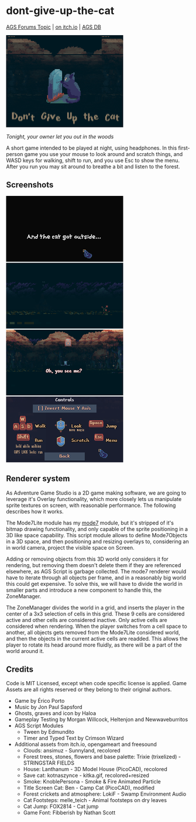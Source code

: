 # dont-give-up-the-cat

[AGS Forums Topic](https://www.adventuregamestudio.co.uk/forums/index.php?topic=60424.0) | [on itch.io](https://eri0o.itch.io/dont-give-up-the-cat) | [AGS DB](https://www.adventuregamestudio.co.uk/site/games/game/2643-don-t-give-up-the-cat/)

<img src="images/dgutc_cover.gif" width="320">

*Tonight, your owner let you out in the woods*

A short game intended to be played at night, using headphones. In this first-person game you use your mouse to look around and scratch things, and WASD keys for walking, shift to run, and you use Esc to show the menu. After you run you may sit around to breathe a bit and listen to the forest. 

## Screenshots

<img src="images/screenshot_00.png" width="320"> <img src="images/screenshot_01.png" width="320">
<img src="images/screenshot_02.png" width="320"> <img src="images/controls.png" width="320">

## Renderer system

As Adventure Game Studio is a 2D game making software, we are going to leverage it's Overlay functionality, which more closely lets us manipulate sprite textures on screen, with reasonable performance. The following describes how it works.

The Mode7Lite module has my [mode7](https://github.com/ericoporto/mode7) module, but it's stripped of it's bitmap drawing functionality, and only capable of the sprite positioning in a 3D like space capability. This script module allows to define Mode7Objects in a 3D space, and then positioning and resizing overlays to, considering an in world camera, project the visible space on Screen.

Adding or removing objects from this 3D world only considers it for rendering, but removing them doesn't delete them if they are referenced elsewhere, as AGS Script is garbage collected. The mode7 renderer would have to iterate through all objects per frame, and in a reasonably big world this could get expensive. To solve this, we will have to divide the world in smaller parts and introduce a new component to handle this, the ZoneManager.

The ZoneManager divides the world in a grid, and inserts the player in the center of a 3x3 selection of cells in this grid. These 9 cells are considered active and other cells are considered inactive. Only active cells are considered when rendering. When the player switches from a cell space to another, all objects gets removed from the Mode7Lite considered world, and then the objects in the current active cells are readded. This allows the player to rotate its head around more fluidly, as there will be a part of the world around it.


## Credits

Code is MIT Licensed, except when code specific license is applied. Game Assets are all rights reserved or they belong to their original authors.

- Game by Érico Porto
- Music by Jon Paul Sapsford
- Ghosts, graves and icon by Haloa
- Gameplay Testing by Morgan Willcock, Heltenjon and Newwaveburritos
- AGS ​Script Modules
  - Tween by ​Edmundito
  - ​​Timer and Typed Text by  ​Crimson Wizard
- Additional assets from itch.io, opengameart and freesound
  - Clouds: ansimuz - Sunnyland,  recolored
  - Forest trees, stones, flowers and base palette: Trixie (trixelized) - STRINGSTAR FIELDS
  - House: Lanthanum - 3D Model House (PicoCAD),  recolored
  - Save cat: kotnaszynce - kitka.gif,  recolored+resized
  - Smoke: KnoblePersona - Smoke & Fire Animated Particle
  - Title Screen Cat: Ben - Camp Cat (PicoCAD), modified
  - Forest crickets and atmosphere: LokiF - Swamp Environment Audio
  - Cat Footsteps: melle_teich - Animal footsteps on dry leaves
  - Cat Jump: FOX2814 - Cat jump
  - Game Font: Fibberish by  Nathan Scott
